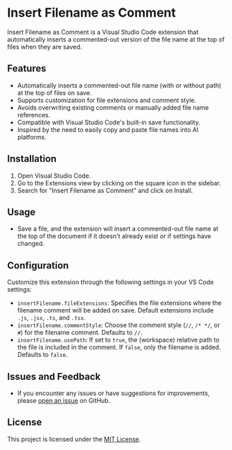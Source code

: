 # Insert Filename as Comment

Insert Filename as Comment is a Visual Studio Code extension that automatically inserts a commented-out version of the file name at the top of files when they are saved.

## Features

- Automatically inserts a commented-out file name (with or without path) at the top of files on save.
- Supports customization for file extensions and comment style.
- Avoids overwriting existing comments or manually added file name references.
- Compatible with Visual Studio Code's built-in save functionality.
- Inspired by the need to easily copy and paste file names into AI platforms.

## Installation

1. Open Visual Studio Code.
2. Go to the Extensions view by clicking on the square icon in the sidebar.
3. Search for "Insert Filename as Comment" and click on Install.

## Usage

- Save a file, and the extension will insert a commented-out file name at the top of the document if it doesn't already exist or if settings have changed.

## Configuration

Customize this extension through the following settings in your VS Code settings:

- `insertFilename.fileExtensions`: Specifies the file extensions where the filename comment will be added on save. Default extensions include `.js`, `.jsx`, `.ts`, and `.tsx`.
- `insertFilename.commentStyle`: Choose the comment style (`//`, `/* */`, or `#`) for the filename comment. Defaults to `//`.
- `insertFilename.usePath`: If set to `true`, the (workspace) relative path to the file is included in the comment. If `false`, only the filename is added. Defaults to `false`.

## Issues and Feedback

- If you encounter any issues or have suggestions for improvements, please [open an issue](https://github.com/arnsteinsm/insertfilenameascomment/issues) on GitHub.

## License

This project is licensed under the [MIT License](LICENSE).
